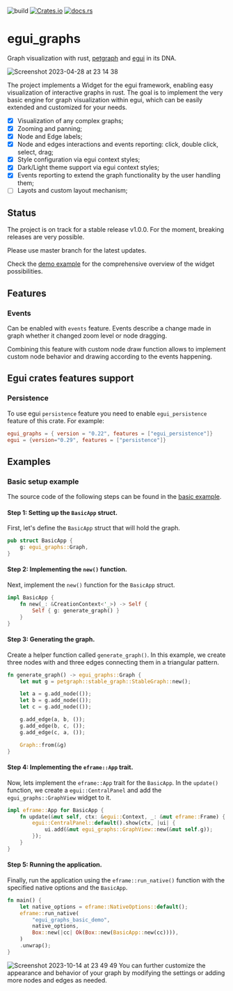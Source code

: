 ![build](https://github.com/blitzarx1/egui_graphs/actions/workflows/rust.yml/badge.svg)
[![Crates.io](https://img.shields.io/crates/v/egui_graphs)](https://crates.io/crates/egui_graphs)
[![docs.rs](https://img.shields.io/docsrs/egui_graphs)](https://docs.rs/egui_graphs)

# egui_graphs
Graph visualization with rust, [petgraph](https://github.com/petgraph/petgraph) and [egui](https://github.com/emilk/egui) in its DNA.

![Screenshot 2023-04-28 at 23 14 38](https://user-images.githubusercontent.com/32969427/235233765-23b0673b-70e5-4138-9384-180804392dba.png)

The project implements a Widget for the egui framework, enabling easy visualization of interactive graphs in rust. The goal is to implement the very basic engine for graph visualization within egui, which can be easily extended and customized for your needs.

- [x] Visualization of any complex graphs;
- [x] Zooming and panning;
- [x] Node and Edge labels;
- [x] Node and edges interactions and events reporting: click, double click, select, drag;
- [x] Style configuration via egui context styles;
- [x] Dark/Light theme support via egui context styles;
- [x] Events reporting to extend the graph functionality by the user handling them;
- [ ] Layots and custom layout mechanism;

## Status
The project is on track for a stable release v1.0.0. For the moment, breaking releases are very possible.

Please use master branch for the latest updates. 

Check the [demo example](https://github.com/blitzarx1/egui_graphs/tree/master/examples/demo) for the comprehensive overview of the widget possibilities.

## Features
### Events
Can be enabled with `events` feature. Events describe a change made in graph whether it changed zoom level or node dragging. 

Combining this feature with custom node draw function allows to implement custom node behavior and drawing according to the events happening.

## Egui crates features support
### Persistence
To use egui `persistence` feature you need to enable `egui_persistence` feature of this crate. For example:
```toml
egui_graphs = { version = "0.22", features = ["egui_persistence"]}
egui = {version="0.29", features = ["persistence"]}
```

## Examples
### Basic setup example
The source code of the following steps can be found in the [basic example](https://github.com/blitzarx1/egui_graphs/blob/master/examples/basic/src/main.rs).
#### Step 1: Setting up the `BasicApp` struct. 
First, let's define the `BasicApp` struct that will hold the graph.
```rust 
pub struct BasicApp {
    g: egui_graphs::Graph,
}
```

#### Step 2: Implementing the `new()` function. 
Next, implement the `new()` function for the `BasicApp` struct.
```rust
impl BasicApp {
    fn new(_: &CreationContext<'_>) -> Self {
        Self { g: generate_graph() }
    }
}
```

#### Step 3: Generating the graph. 
Create a helper function called `generate_graph()`. In this example, we create three nodes with and three edges connecting them in a triangular pattern.
```rust 
fn generate_graph() -> egui_graphs::Graph {
    let mut g = petgraph::stable_graph::StableGraph::new();

    let a = g.add_node(());
    let b = g.add_node(());
    let c = g.add_node(());

    g.add_edge(a, b, ());
    g.add_edge(b, c, ());
    g.add_edge(c, a, ());

    Graph::from(&g)
}
```

#### Step 4: Implementing the `eframe::App` trait. 
Now, lets implement the `eframe::App` trait for the `BasicApp`. In the `update()` function, we create a `egui::CentralPanel` and add the `egui_graphs::GraphView` widget to it.
```rust 
impl eframe::App for BasicApp {
    fn update(&mut self, ctx: &egui::Context, _: &mut eframe::Frame) {
        egui::CentralPanel::default().show(ctx, |ui| {
            ui.add(&mut egui_graphs::GraphView::new(&mut self.g));
        });
    }
}
```

#### Step 5: Running the application. 
Finally, run the application using the `eframe::run_native()` function with the specified native options and the `BasicApp`.
```rust 
fn main() {
    let native_options = eframe::NativeOptions::default();
    eframe::run_native(
        "egui_graphs_basic_demo",
        native_options,
        Box::new(|cc| Ok(Box::new(BasicApp::new(cc)))),
    )
    .unwrap();
}
```

![Screenshot 2023-10-14 at 23 49 49](https://github.com/blitzarx1/egui_graphs/assets/32969427/584b78de-bca3-421b-b003-9321fd3e1b13)
You can further customize the appearance and behavior of your graph by modifying the settings or adding more nodes and edges as needed.
